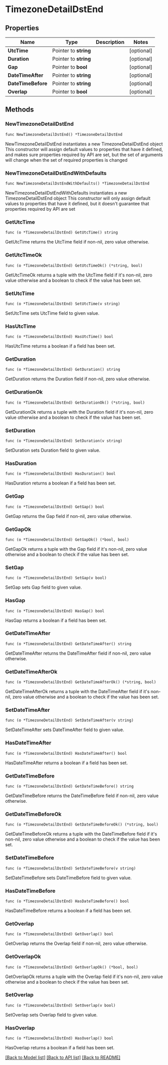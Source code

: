 # TimezoneDetailDstEnd

## Properties

Name | Type | Description | Notes
------------ | ------------- | ------------- | -------------
**UtcTime** | Pointer to **string** |  | [optional] 
**Duration** | Pointer to **string** |  | [optional] 
**Gap** | Pointer to **bool** |  | [optional] 
**DateTimeAfter** | Pointer to **string** |  | [optional] 
**DateTimeBefore** | Pointer to **string** |  | [optional] 
**Overlap** | Pointer to **bool** |  | [optional] 

## Methods

### NewTimezoneDetailDstEnd

`func NewTimezoneDetailDstEnd() *TimezoneDetailDstEnd`

NewTimezoneDetailDstEnd instantiates a new TimezoneDetailDstEnd object
This constructor will assign default values to properties that have it defined,
and makes sure properties required by API are set, but the set of arguments
will change when the set of required properties is changed

### NewTimezoneDetailDstEndWithDefaults

`func NewTimezoneDetailDstEndWithDefaults() *TimezoneDetailDstEnd`

NewTimezoneDetailDstEndWithDefaults instantiates a new TimezoneDetailDstEnd object
This constructor will only assign default values to properties that have it defined,
but it doesn't guarantee that properties required by API are set

### GetUtcTime

`func (o *TimezoneDetailDstEnd) GetUtcTime() string`

GetUtcTime returns the UtcTime field if non-nil, zero value otherwise.

### GetUtcTimeOk

`func (o *TimezoneDetailDstEnd) GetUtcTimeOk() (*string, bool)`

GetUtcTimeOk returns a tuple with the UtcTime field if it's non-nil, zero value otherwise
and a boolean to check if the value has been set.

### SetUtcTime

`func (o *TimezoneDetailDstEnd) SetUtcTime(v string)`

SetUtcTime sets UtcTime field to given value.

### HasUtcTime

`func (o *TimezoneDetailDstEnd) HasUtcTime() bool`

HasUtcTime returns a boolean if a field has been set.

### GetDuration

`func (o *TimezoneDetailDstEnd) GetDuration() string`

GetDuration returns the Duration field if non-nil, zero value otherwise.

### GetDurationOk

`func (o *TimezoneDetailDstEnd) GetDurationOk() (*string, bool)`

GetDurationOk returns a tuple with the Duration field if it's non-nil, zero value otherwise
and a boolean to check if the value has been set.

### SetDuration

`func (o *TimezoneDetailDstEnd) SetDuration(v string)`

SetDuration sets Duration field to given value.

### HasDuration

`func (o *TimezoneDetailDstEnd) HasDuration() bool`

HasDuration returns a boolean if a field has been set.

### GetGap

`func (o *TimezoneDetailDstEnd) GetGap() bool`

GetGap returns the Gap field if non-nil, zero value otherwise.

### GetGapOk

`func (o *TimezoneDetailDstEnd) GetGapOk() (*bool, bool)`

GetGapOk returns a tuple with the Gap field if it's non-nil, zero value otherwise
and a boolean to check if the value has been set.

### SetGap

`func (o *TimezoneDetailDstEnd) SetGap(v bool)`

SetGap sets Gap field to given value.

### HasGap

`func (o *TimezoneDetailDstEnd) HasGap() bool`

HasGap returns a boolean if a field has been set.

### GetDateTimeAfter

`func (o *TimezoneDetailDstEnd) GetDateTimeAfter() string`

GetDateTimeAfter returns the DateTimeAfter field if non-nil, zero value otherwise.

### GetDateTimeAfterOk

`func (o *TimezoneDetailDstEnd) GetDateTimeAfterOk() (*string, bool)`

GetDateTimeAfterOk returns a tuple with the DateTimeAfter field if it's non-nil, zero value otherwise
and a boolean to check if the value has been set.

### SetDateTimeAfter

`func (o *TimezoneDetailDstEnd) SetDateTimeAfter(v string)`

SetDateTimeAfter sets DateTimeAfter field to given value.

### HasDateTimeAfter

`func (o *TimezoneDetailDstEnd) HasDateTimeAfter() bool`

HasDateTimeAfter returns a boolean if a field has been set.

### GetDateTimeBefore

`func (o *TimezoneDetailDstEnd) GetDateTimeBefore() string`

GetDateTimeBefore returns the DateTimeBefore field if non-nil, zero value otherwise.

### GetDateTimeBeforeOk

`func (o *TimezoneDetailDstEnd) GetDateTimeBeforeOk() (*string, bool)`

GetDateTimeBeforeOk returns a tuple with the DateTimeBefore field if it's non-nil, zero value otherwise
and a boolean to check if the value has been set.

### SetDateTimeBefore

`func (o *TimezoneDetailDstEnd) SetDateTimeBefore(v string)`

SetDateTimeBefore sets DateTimeBefore field to given value.

### HasDateTimeBefore

`func (o *TimezoneDetailDstEnd) HasDateTimeBefore() bool`

HasDateTimeBefore returns a boolean if a field has been set.

### GetOverlap

`func (o *TimezoneDetailDstEnd) GetOverlap() bool`

GetOverlap returns the Overlap field if non-nil, zero value otherwise.

### GetOverlapOk

`func (o *TimezoneDetailDstEnd) GetOverlapOk() (*bool, bool)`

GetOverlapOk returns a tuple with the Overlap field if it's non-nil, zero value otherwise
and a boolean to check if the value has been set.

### SetOverlap

`func (o *TimezoneDetailDstEnd) SetOverlap(v bool)`

SetOverlap sets Overlap field to given value.

### HasOverlap

`func (o *TimezoneDetailDstEnd) HasOverlap() bool`

HasOverlap returns a boolean if a field has been set.


[[Back to Model list]](../README.md#documentation-for-models) [[Back to API list]](../README.md#documentation-for-api-endpoints) [[Back to README]](../README.md)


